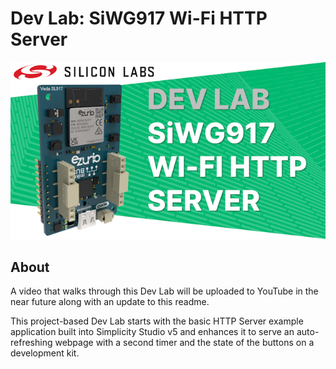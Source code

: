 # Dev Lab: SiWG917 Wi-Fi HTTP Server

![thumbnail](images/HTTP-Server-360p.png)

## About

A video that walks through this Dev Lab will be uploaded to YouTube in the near future along with an update to this readme.

This project-based Dev Lab starts with the basic HTTP Server example application built into Simplicity Studio v5 and enhances it to serve an auto-refreshing webpage with a second timer and the state of the buttons on a development kit. 
